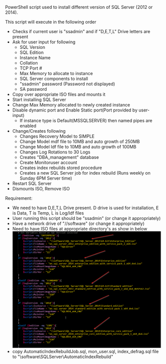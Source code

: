 PowerShell script used to install different version of SQL Server (2012 or 2014).

This script will execute in the following order
- Checks if current user is "ssadmin" and if "D,E,T,L" Drive letters are present
- Ask for user input for following
     - SQL Version
     - SQL Edition
     - Instance Name
     - Collation
     - TCP Port #
     - Max Memory to allocate to instance
     - SQL Server components to install
     - "ssadmin" password (Password not displayed)
     - SA password
- Copy over appropriate ISO files and mounts it
- Start installing SQL Server
- Change Max Memory allocated to newly created instance
- Disable dynamic port and Enable Static port(Port provided by user-input)
     - If instance type is Default(MSSQLSERVER) then named pipes are enabled
- Change/Creates following
     - Changes Recovery Model to SIMPLE
     - Change Model mdf file to 10MB and auto growth of 250MB
     - Change Model ldf file to 10MB and auto growth of 100MB
     - Changes Log Rotations to 30 Logs
     - Creates "DBA_management" database
     - Create Monitoruser account
     - Creates index rebuilds stored procedure
     - Creates a new SQL Server job for index rebuild (Runs weekly on Sunday 6PM Server time)
- Restart SQL Server
- Dismounts ISO, Remove ISO


Requirement:
- We need to have D,E,T,L Drive present.  D drive is used for installation, E is Data, T is Temp, L is Log/ldf files
- User running this script should be "ssadmin" (or change it appropriately)
- Have a network drive of "//software" (or change it appropriately)
- Need to have ISO files at appropriate directory's as show in below 
![alt text](screenshots/screen1.png "software directory on network drive")
- copy AutomaticIndexRebuildJob.sql, mon_user.sql, index_defrag.sql file to "\\software\SQLServer\AutomaticIndexRebuild"

